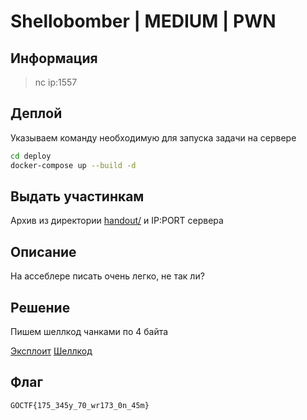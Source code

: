 # Shellobomber | MEDIUM | PWN

## Информация

> nc ip:1557

## Деплой

Указываем команду необходимую для запуска задачи на сервере

```sh
cd deploy
docker-compose up --build -d
```

## Выдать участинкам

Архив из директории [handout/](handout/) и IP:PORT сервера

## Описание

На ассеблере писать очень легко, не так ли?

## Решение

Пишем шеллкод чанками по 4 байта

[Эксплоит](exploit/sploit.py)
[Шеллкод](exploit/as.asm)
## Флаг

`GOCTF{175_345y_70_wr173_0n_45m}`

